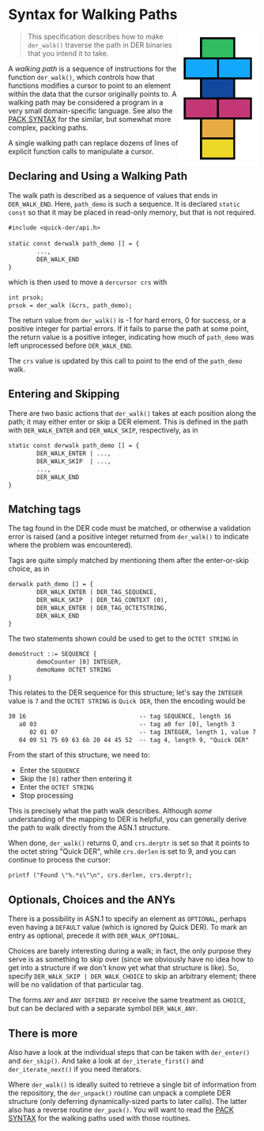 # Syntax for Walking Paths

<img alt="Quick DER logo" src="quick-der-logo.png" style="float: right;"/>

> This specification describes how to make `der_walk()` traverse the path in DER
> binaries that you intend it to take.

A *walking path* is a sequence of instructions for the function
`der_walk()`, which controls how that functions modifies a cursor
to point to an element within the data that the cursor originally
points to. A walking path may be considered a program in a very small
domain-specific language. See also the
[PACK SYNTAX](PACK-SYNTAX.MD)
for the similar, but somewhat more complex, packing paths.

A single walking path can replace dozens of lines of explicit function calls
to manipulate a cursor.

## Declaring and Using a Walking Path

The walk path is described as a sequence of values that ends in `DER_WALK_END`.
Here, `path_demo` is such a sequence. It is declared `static const` so that it
may be placed in read-only memory, but that is not required.

    #include <quick-der/api.h>

    static const derwalk path_demo [] = {
            ...,
            DER_WALK_END
    }

which is then used to move a `dercursor crs` with

    int prsok;
    prsok = der_walk (&crs, path_demo);

The return value from `der_walk()` is -1 for hard errors, 0 for success,
or a positive integer for partial errors.  If it fails to parse the path at
some point, the return value is a positive  integer, indicating how much of
`path_demo` was left unprocessed before `DER_WALK_END`.

The `crs` value is updated by this call to point to the end of the `path_demo`
walk.

## Entering and Skipping

There are two basic actions that `der_walk()` takes at each position along the
path; it may either enter or skip a DER element.  This is defined in the path
with `DER_WALK_ENTER` and `DER_WALK_SKIP`, respectively, as in

    static const derwalk path_demo [] = {
            DER_WALK_ENTER | ...,
            DER_WALK_SKIP  | ...,
            ...,
            DER_WALK_END
    }

## Matching tags

The tag found in the DER code must be matched, or otherwise a validation error
is raised (and a positive integer returned from `der_walk()` to indicate where
the problem was encountered).

Tags are quite simply matched by mentioning them after the enter-or-skip choice,
as in

    derwalk path_demo [] = {
            DER_WALK_ENTER | DER_TAG_SEQUENCE,
            DER_WALK_SKIP  | DER_TAG_CONTEXT (0),
            DER_WALK_ENTER | DER_TAG_OCTETSTRING,
            DER_WALK_END
    }

The two statements shown could be used to get to the `OCTET STRING` in

    demoStruct ::= SEQUENCE {
            demoCounter [0] INTEGER,
            demoName OCTET STRING
    }

This relates to the DER sequence for this structure; let's say the `INTEGER`
value is `7` and the `OCTET STRING` is `Quick DER`, then the encoding would be

    30 16                                -- tag SEQUENCE, length 16
       a0 03                             -- tag a0 for [0], length 3
          02 01 07                       -- tag INTEGER, length 1, value 7
       04 09 51 75 69 63 6b 20 44 45 52  -- tag 4, length 9, "Quick DER"

From the start of this structure, we need to:

  * Enter the `SEQUENCE`
  * Skip the `[0]` rather then entering it
  * Enter the `OCTET STRING`
  * Stop processing

This is precisely what the path walk describes.  Although *some* understanding
of the mapping to DER is helpful, you can generally derive the path to walk
directly from the ASN.1 structure.

When done, `der_walk()` returns 0, and `crs.derptr` is set so that it
points to the octet string "Quick DER", while `crs.derlen` is set to 9,
and you can continue to process the cursor:

    printf ("Found \"%.*s\"\n", crs.derlen, crs.derptr);


## Optionals, Choices and the ANYs

There is a possibility in ASN.1 to specify an element as `OPTIONAL`, perhaps
even having a `DEFAULT` value (which is ignored by Quick DER).  To mark an
entry as optional, precede it with `DER_WALK_OPTIONAL`.

Choices are barely interesting during a walk; in fact, the only purpose they
serve is as something to skip over (since we obviously have no idea how to get
into a structure if we don't know yet what that structure is like).  So,
specify `DER_WALK_SKIP | DER_WALK_CHOICE` to skip an arbitrary element;
there will be no validation of that particular tag.

The forms `ANY` and `ANY DEFINED BY` receive the same treatment as `CHOICE`,
but can be declared with a separate symbol `DER_WALK_ANY`.


## There is more

Also have a look at the individual steps that can be taken with
`der_enter()` and `der_skip()`.  And take a look at
`der_iterate_first()` and `der_iterate_next()` if you need iterators.

Where `der_walk()` is ideally suited to retrieve a single bit of information
from the repository, the `der_unpack()` routine can unpack a complete DER
structure (only deferring dynamically-sized parts to later calls).  The latter
also has a reverse routine `der_pack()`.  You will want to read the
[PACK SYNTAX](PACK-SYNTAX.MD) for the walking paths used with those routines.

